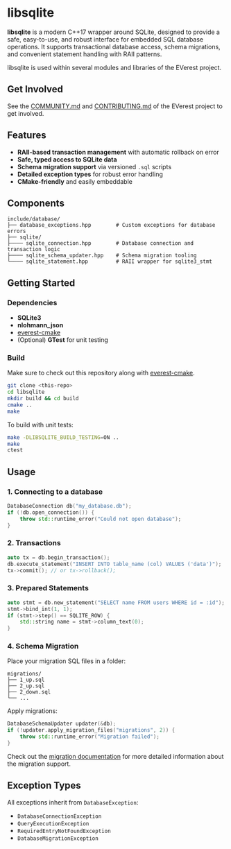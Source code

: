 # libsqlite

**libsqlite** is a modern C++17 wrapper around SQLite, designed to provide a safe, easy-to-use, and robust interface for embedded SQL database operations. It supports transactional database access, schema migrations, and convenient statement handling with RAII patterns.

libsqlite is used within several modules and libraries of the EVerest project.

## Get Involved

See the [COMMUNITY.md](https://github.com/EVerest/EVerest/blob/main/COMMUNITY.md) and [CONTRIBUTING.md](https://github.com/EVerest/EVerest/blob/main/CONTRIBUTING.md) of the EVerest project to get involved.

## Features

- **RAII-based transaction management** with automatic rollback on error
- **Safe, typed access to SQLite data**
- **Schema migration support** via versioned `.sql` scripts
- **Detailed exception types** for robust error handling
- **CMake-friendly** and easily embeddable

## Components

```
include/database/
├── database_exceptions.hpp        # Custom exceptions for database errors
├── sqlite/
├──── sqlite_connection.hpp        # Database connection and transaction logic
├──── sqlite_schema_updater.hpp    # Schema migration tooling
└──── sqlite_statement.hpp         # RAII wrapper for sqlite3_stmt
```

## Getting Started

### Dependencies

- **SQLite3**
- **nlohmann_json**
- [everest-cmake](https://github.com/EVerest/everest-cmake)
- (Optional) **GTest** for unit testing

### Build

Make sure to check out this repository along with [everest-cmake](https://github.com/EVerest/everest-cmake).

```bash
git clone <this-repo>
cd libsqlite
mkdir build && cd build
cmake ..
make
```

To build with unit tests:

```bash
make -DLIBSQLITE_BUILD_TESTING=ON ..
make
ctest
```

## Usage

### 1. Connecting to a database

```cpp
DatabaseConnection db("my_database.db");
if (!db.open_connection()) {
    throw std::runtime_error("Could not open database");
}
```

### 2. Transactions

```cpp
auto tx = db.begin_transaction();
db.execute_statement("INSERT INTO table_name (col) VALUES ('data')");
tx->commit(); // or tx->rollback();
```

### 3. Prepared Statements

```cpp
auto stmt = db.new_statement("SELECT name FROM users WHERE id = :id");
stmt->bind_int(1, 1);
if (stmt->step() == SQLITE_ROW) {
    std::string name = stmt->column_text(0);
}
```

### 4. Schema Migration

Place your migration SQL files in a folder:

```
migrations/
├── 1_up.sql
├── 2_up.sql
├── 2_down.sql
└── ...
```

Apply migrations:

```cpp
DatabaseSchemaUpdater updater(&db);
if (!updater.apply_migration_files("migrations", 2)) {
    throw std::runtime_error("Migration failed");
}
```

Check out the [migration documentation](docs/migrations.md) for more detailed information about the migration support.

## Exception Types

All exceptions inherit from `DatabaseException`:
- `DatabaseConnectionException`
- `QueryExecutionException`
- `RequiredEntryNotFoundException`
- `DatabaseMigrationException`
